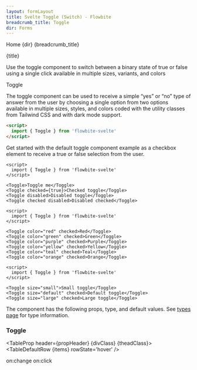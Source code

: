 ```yaml
---
layout: formLayout
title: Svelte Toggle (Switch) - Flowbite
breadcrumb_title: Toggle
dir: Forms
---
```


<script>
  import { Htwo, ExampleDiv, GitHubSource, CompoDescription, TableProp, TableDefaultRow} from '../utils'
  import { onMount } from 'svelte';
  import { Toggle, Breadcrumb, BreadcrumbItem, Badge, Heading, A } from '$lib'

  import componentProps from '../props/Toggle.json'
  let items = componentProps.props
  let propHeader = ['Name', 'Type', 'Default']

  let divClass='w-full relative overflow-x-auto shadow-md sm:rounded-lg py-4'
  let theadClass ='text-xs text-gray-700 uppercase bg-gray-50 dark:bg-gray-700 dark:text-white'
</script>

<Breadcrumb class="pb-8">
  <BreadcrumbItem href="/" home >Home</BreadcrumbItem>
  <BreadcrumbItem>{dir}</BreadcrumbItem>
  <BreadcrumbItem>{breadcrumb_title}</BreadcrumbItem>
</Breadcrumb>

<Heading class="mb-2" tag="h1" customSize="text-3xl">{title}</Heading>

<CompoDescription>Use the toggle component to switch between a binary state of true or false using a single click available in multiple sizes, variants, and colors</CompoDescription>

<ExampleDiv>
<GitHubSource href="forms/Toggle.svelte">Toggle</GitHubSource>
</ExampleDiv>

The toggle component can be used to receive a simple “yes” or “no” type of answer from the user by choosing a single option from two options available in multiple sizes, styles, and colors coded with the utility classes from Tailwind CSS and with dark mode support.

<Htwo label="Setup" />

```html
<script>
  import { Toggle } from 'flowbite-svelte'
</script>
```

<Htwo label="Toggle examples" />

Get started with the default toggle component example as a checkbox element to receive a true or false selection from the user.

```svelte example class="flex flex-col gap-2" hideScript
<script>
  import { Toggle } from 'flowbite-svelte'
</script>

<Toggle>Toggle me</Toggle>
<Toggle checked={true}>Checked toggle</Toggle>
<Toggle disabled>Disabled toggle</Toggle>
<Toggle checked disabled>Disabled checked</Toggle>
```

<Htwo label="Colors" />

```svelte example class="flex justify-between" hideScript
<script>
  import { Toggle } from 'flowbite-svelte'
</script>

<Toggle color="red" checked>Red</Toggle>
<Toggle color="green" checked>Green</Toggle>
<Toggle color="purple" checked>Purple</Toggle>
<Toggle color="yellow" checked>Yellow</Toggle>
<Toggle color="teal" checked>Teal</Toggle>
<Toggle color="orange" checked>Orange</Toggle>
```

<Htwo label="Sizes" />

```svelte example class="flex flex-col gap-2" hideScript
<script>
  import { Toggle } from 'flowbite-svelte'
</script>

<Toggle size="small">Small toggle</Toggle>
<Toggle size="default" checked>Default toggle</Toggle>
<Toggle size="large" checked>Large toggle</Toggle>
```

<Htwo label="Props" />

The component has the following props, type, and default values. See <A href="/pages/types">types page</A> for type information.

<h3 class='text-xl w-full dark:text-white py-4'>Toggle</h3>

<TableProp header={propHeader} {divClass} {theadClass}>
  <TableDefaultRow {items} rowState='hover' />
</TableProp>

<Htwo label="Forwarded Events" />

<div class="flex flex-wrap gap-2">
<Badge large={true}>on:change</Badge>
<Badge large={true}>on:click</Badge>
</div>